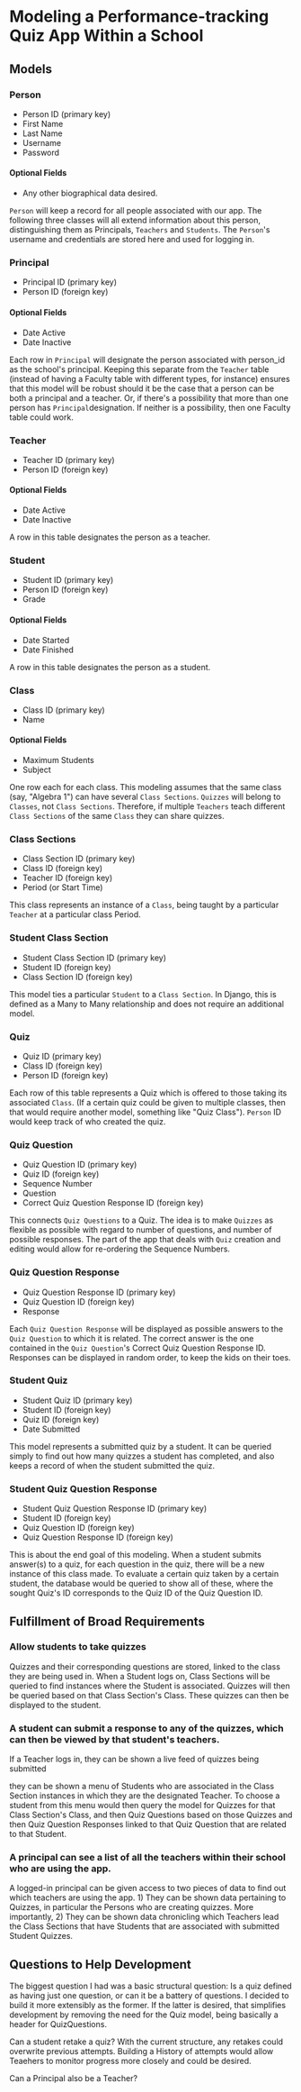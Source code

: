 Modeling a Performance-tracking Quiz App Within a School
========================================================

Models
------

### Person
- Person ID (primary key)
- First Name
- Last Name
- Username
- Password

#### Optional Fields
- Any other biographical data desired.

`Person` will keep a record for all people associated with our app. The following three classes will all extend information about this person, distinguishing them as Principals, `Teachers` and `Students`. The `Person`'s username and credentials are stored here and used for logging in.

### Principal
- Principal ID (primary key)
- Person ID (foreign key)

#### Optional Fields
- Date Active
- Date Inactive

Each row in `Principal` will designate the person associated with person_id as the school's principal. Keeping this separate from the `Teacher` table (instead of having a Faculty table with different types, for instance) ensures that this model will be robust should it be the case that a person can be both a principal and a teacher. Or, if there's a possibility that more than one person has `Principal`designation. If neither is a possibility, then one Faculty table could work.

### Teacher
- Teacher ID (primary key)
- Person ID (foreign key)

#### Optional Fields
- Date Active
- Date Inactive

A row in this table designates the person as a teacher.

### Student
- Student ID (primary key)
- Person ID (foreign key)
- Grade

#### Optional Fields
- Date Started
- Date Finished

A row in this table designates the person as a student.

### Class
- Class ID (primary key)
- Name

#### Optional Fields
- Maximum Students
- Subject

One row each for each class. This modeling assumes that the same class (say, "Algebra 1") can have several `Class Sections`. `Quizzes` will belong to `Classes`, not `Class Sections`. Therefore, if multiple `Teachers` teach different `Class Sections` of the same `Class` they can share quizzes. 

### Class Sections
- Class Section ID (primary key)
- Class ID (foreign key)
- Teacher ID (foreign key)
- Period (or Start Time)

This class represents an instance of a `Class`, being taught by a particular `Teacher` at a particular class Period.

### Student Class Section
- Student Class Section ID (primary key)
- Student ID (foreign key)
- Class Section ID (foreign key)

This model ties a particular `Student` to a `Class Section`. In Django, this is defined as a Many to Many relationship and does not require an additional model.

### Quiz
- Quiz ID (primary key)
- Class ID (foreign key)
- Person ID (foreign key)

Each row of this table represents a Quiz which is offered to those taking its associated `Class`. (If a certain quiz could be given to multiple classes, then that would require another model, something like "Quiz Class"). `Person` ID would keep track of who created the quiz.

### Quiz Question
- Quiz Question ID (primary key)
- Quiz ID (foreign key)
- Sequence Number
- Question
- Correct Quiz Question Response ID (foreign key)

This connects `Quiz Questions` to a Quiz. The idea is to make `Quizzes` as flexible as possible with regard to number of questions, and number of possible responses. The part of the app that deals with `Quiz` creation and editing would allow for re-ordering the Sequence Numbers.

### Quiz Question Response
- Quiz Question Response ID (primary key)
- Quiz Question ID (foreign key)
- Response

Each `Quiz Question Response` will be displayed as possible answers to the `Quiz Question` to which it is related. The correct answer is the one contained in the `Quiz Question`'s Correct Quiz Question Response ID. Responses can be displayed in random order, to keep the kids on their toes.

### Student Quiz
- Student Quiz ID (primary key)
- Student ID (foreign key)
- Quiz ID (foreign key)
- Date Submitted

This model represents a submitted quiz by a student. It can be queried simply to find out how many quizzes a student has completed, and also keeps a record of when the student submitted the quiz.

### Student Quiz Question Response
- Student Quiz Question Response ID (primary key)
- Student ID (foreign key)
- Quiz Question ID (foreign key)
- Quiz Question Response ID (foreign key)

This is about the end goal of this modeling. When a student submits answer(s) to a quiz, for each question in the quiz, there will be a new instance of this class made. To evaluate a certain quiz taken by a certain student, the database would be queried to show all of these, where the sought Quiz's ID corresponds to the Quiz ID of the Quiz Question ID.

Fulfillment of Broad Requirements
---------------------------------
### Allow students to take quizzes

Quizzes and their corresponding questions are stored, linked to the class they are being used in. When a Student logs on, Class Sections will be queried to find instances where the Student is associated. Quizzes will then be queried based on that Class Section's Class. These quizzes can then be displayed to the student.

### A student can submit a response to any of the quizzes, which can then be viewed by that student's teachers.
If a Teacher logs in, they can be shown a live feed of quizzes being submitted

they can be shown a menu of Students who are associated in the Class Section instances in which they are the designated Teacher. To choose a student from this menu would then query the model for Quizzes for that Class Section's Class, and then Quiz Questions based on those Quizzes and then Quiz Question Responses linked to that Quiz Question that are related to that Student.

### A principal can see a list of all the teachers within their school who are using the app.
A logged-in principal can be given access to two pieces of data to find out which teachers are using the app. 1) They can be shown data pertaining to Quizzes, in particular the Persons who are creating quizzes. More importantly, 2) They can be shown data chronicling which Teachers lead the Class Sections that have Students that are associated with submitted Student Quizzes.

Questions to Help Development
-----------------------------
The biggest question I had was a basic structural question: Is a quiz defined as having just one question, or can it be a battery of questions. I decided to build it more extensibly as the former. If the latter is desired, that simplifies development by removing the need for the Quiz model, being basically a header for QuizQuestions.

Can a student retake a quiz? With the current structure, any retakes could overwrite previous attempts. Building a History of attempts would allow Teaehers to monitor progress more closely and could be desired.

Can a Principal also be a Teacher?
